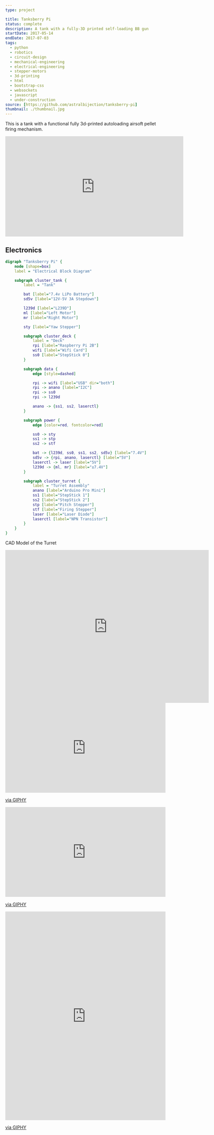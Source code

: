 ```yaml
---
type: project

title: Tanksberry Pi
status: complete
description: A tank with a fully-3D printed self-loading BB gun
startDate: 2017-05-14
endDate: 2017-07-03
tags:
  - python
  - robotics
  - circuit-design
  - mechanical-engineering
  - electrical-engineering
  - stepper-motors
  - 3d-printing
  - html
  - bootstrap-css
  - websockets
  - javascript
  - under-construction
source: [https://github.com/astralbijection/tanksberry-pi]
thumbnail: ./thumbnail.jpg
---
```


This is a tank with a functional fully 3d-printed autoloading airsoft pellet
firing mechanism.

<iframe width="560" height="315" src="https://www.youtube.com/embed/RDCPD6-U2Ko" frameborder="0" allow="accelerometer; autoplay; clipboard-write; encrypted-media; gyroscope; picture-in-picture" allowfullscreen></iframe>

## Electronics

```dot
digraph "Tanksberry Pi" {
    node [shape=box]
    label = "Electrical Block Diagram"

    subgraph cluster_tank {
        label = "Tank"

        bat [label="7.4v LiPo Battery"]
        sd5v [label="12V-5V 3A Stepdown"]

        l239d [label="L239D"]
        ml [label="Left Motor"]
        mr [label="Right Motor"]

        sty [label="Yaw Stepper"]

        subgraph cluster_deck {
            label = "Deck"
            rpi [label="Raspberry Pi 2B"]
            wifi [label="Wifi Card"]
            ss0 [label="StepStick 0"]
        }

        subgraph data {
            edge [style=dashed]

            rpi -> wifi [label="USB" dir="both"]
            rpi -> anano [label="I2C"]
            rpi -> ss0
            rpi -> l239d

            anano -> {ss1, ss2, laserctl}
        }

        subgraph power {
            edge [color=red, fontcolor=red]

            ss0 -> sty
            ss1 -> stp
            ss2 -> stf

            bat -> {l239d, ss0, ss1, ss2, sd5v} [label="7.4V"]
            sd5v -> {rpi, anano, laserctl} [label="5V"]
            laserctl -> laser [label="5V"]
            l239d -> {ml, mr} [label="±7.4V"]
        }

        subgraph cluster_turret {
            label = "Turret Assembly"
            anano [label="Arduino Pro Mini"]
            ss1 [label="StepStick 1"]
            ss2 [label="StepStick 2"]
            stp [label="Pitch Stepper"]
            stf [label="Firing Stepper"]
            laser [label="Laser Diode"]
            laserctl [label="NPN Transistor"]
        }
    }
}
```

CAD Model of the Turret

<iframe src="https://myhub.autodesk360.com/ue28d9dcb/shares/public/SH56a43QTfd62c1cd9689e22a34052172d2e?mode=embed" width="640" height="480" allowfullscreen="true" webkitallowfullscreen="true" mozallowfullscreen="true"  frameborder="0"></iframe>

<div style="width:100%;height:0;padding-bottom:56%;position:relative;"><iframe src="https://giphy.com/embed/PiQQbA0SbPweBXC8l3" width="100%" height="100%" style="position:absolute" frameBorder="0" class="giphy-embed" allowFullScreen></iframe></div><p><a href="https://giphy.com/gifs/PiQQbA0SbPweBXC8l3">via GIPHY</a></p>

<div style="width:100%;height:0;padding-bottom:56%;position:relative;"><iframe src="https://giphy.com/embed/L0k6cwsWxvDabb8fpb" width="100%" height="100%" style="position:absolute" frameBorder="0" class="giphy-embed" allowFullScreen></iframe></div><p><a href="https://giphy.com/gifs/L0k6cwsWxvDabb8fpb">via GIPHY</a></p>

<div style="width:100%;height:0;padding-bottom:130%;position:relative;"><iframe src="https://giphy.com/embed/YRtAJsLrVtKxpI9fLb" width="100%" height="100%" style="position:absolute" frameBorder="0" class="giphy-embed" allowFullScreen></iframe></div><p><a href="https://giphy.com/gifs/YRtAJsLrVtKxpI9fLb">via GIPHY</a></p>
